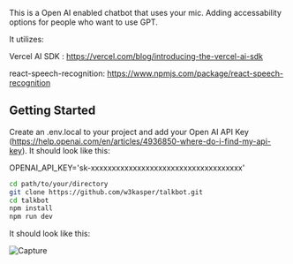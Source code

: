 This is a Open AI enabled chatbot that uses your mic. Adding accessability options for people who want to use GPT.

It utilizes: 

Vercel AI SDK : https://vercel.com/blog/introducing-the-vercel-ai-sdk

react-speech-recognition: https://www.npmjs.com/package/react-speech-recognition


## Getting Started

Create an .env.local to your project and add your Open AI API Key (https://help.openai.com/en/articles/4936850-where-do-i-find-my-api-key).
It should look like this:

OPENAI_API_KEY='sk-xxxxxxxxxxxxxxxxxxxxxxxxxxxxxxxxxxxx'


```bash
cd path/to/your/directory
git clone https://github.com/w3kasper/talkbot.git
cd talkbot
npm install
npm run dev
```

It should look like this:


![Capture](https://github.com/w3kasper/talkbot/assets/108923998/119d11e3-1ddc-4905-8436-5d490b0a780f)
